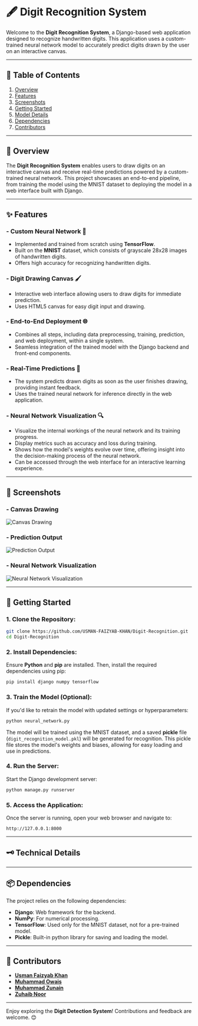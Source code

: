 # 🖋️ **Digit Recognition System**

Welcome to the **Digit Recognition System**, a Django-based web application designed to recognize handwritten digits. This application uses a custom-trained neural network model to accurately predict digits drawn by the user on an interactive canvas.

---

## 📜 **Table of Contents**

1. [Overview](#-overview)
2. [Features](#-features)
3. [Screenshots](#-screenshots)
4. [Getting Started](#-getting-started)
5. [Model Details](#-model-details)
6. [Dependencies](#-dependencies)
7. [Contributors](#-contributors)

---

## 📜 **Overview**

The **Digit Recognition System** enables users to draw digits on an interactive canvas and receive real-time predictions powered by a custom-trained neural network. This project showcases an end-to-end pipeline, from training the model using the MNIST dataset to deploying the model in a web interface built with Django.

---

## ✨ **Features**

### - **Custom Neural Network** 🧠
  - Implemented and trained from scratch using **TensorFlow**.
  - Built on the **MNIST** dataset, which consists of grayscale 28x28 images of handwritten digits.
  - Offers high accuracy for recognizing handwritten digits.

### - **Digit Drawing Canvas** 🖌️
  - Interactive web interface allowing users to draw digits for immediate prediction.
  - Uses HTML5 canvas for easy digit input and drawing.
  
### - **End-to-End Deployment** 🌐
  - Combines all steps, including data preprocessing, training, prediction, and web deployment, within a single system.
  - Seamless integration of the trained model with the Django backend and front-end components.

### - **Real-Time Predictions** 🚀
  - The system predicts drawn digits as soon as the user finishes drawing, providing instant feedback.
  - Uses the trained neural network for inference directly in the web application.

### - **Neural Network Visualization** 🔍
  - Visualize the internal workings of the neural network and its training progress.
  - Display metrics such as accuracy and loss during training.
  - Shows how the model's weights evolve over time, offering insight into the decision-making process of the neural network.
  - Can be accessed through the web interface for an interactive learning experience.

---

## 📸 **Screenshots**

### - **Canvas Drawing**
![Canvas Drawing](./Screenshots/drawing_canvas.png)

### - **Prediction Output**
![Prediction Output](./Screenshots/prediction_result.png)

### - **Neural Network Visualization**
![Neural Network Visualization](./Screenshots/nn_visualization.png)

---

## 🚀 **Getting Started**

### 1. Clone the Repository:

```bash
git clone https://github.com/USMAN-FAIZYAB-KHAN/Digit-Recognition.git
cd Digit-Recognition
```

### 2. Install Dependencies:

Ensure **Python** and **pip** are installed. Then, install the required dependencies using pip:

```bash
pip install django numpy tensorflow
```

### 3. **Train the Model (Optional):**

If you'd like to retrain the model with updated settings or hyperparameters:

```bash
python neural_network.py
```

The model will be trained using the MNIST dataset, and a saved **pickle** file (`digit_recognition_model.pkl`) will be generated for recognition. This pickle file stores the model's weights and biases, allowing for easy loading and use in predictions.

### 4. Run the Server:

Start the Django development server:

```bash
python manage.py runserver
```

### 5. Access the Application:

Once the server is running, open your web browser and navigate to:

```
http://127.0.0.1:8000
```

---

## 🗝 **Technical Details**


---

## 📦 **Dependencies**

The project relies on the following dependencies:

- **Django**: Web framework for the backend.
- **NumPy**: For numerical processing.
- **TensorFlow**: Used only for the MNIST dataset, not for a pre-trained model.
- **Pickle**: Built-in python library for saving and loading the model.

---

## 🤝 **Contributors**

- [**Usman Faizyab Khan**](https://github.com/USMAN-FAIZYAB-KHAN)
- [**Muhammad Owais**](https://github.com/MuhammadOwais03)
- [**Muhammad Zunain**](https://github.com/Muhammad-Zunain)
- [**Zuhaib Noor**](https://github.com/zuhaibnoor)

---

Enjoy exploring the **Digit Detection System**! Contributions and feedback are welcome. 😊
